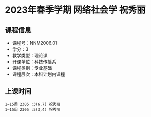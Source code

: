 # 2023年春季学期 网络社会学 祝秀丽






## 课程信息

- 课程号：NNM2006.01
- 学分：3
- 教学类型：理论课
- 开课单位：科技传播系
- 课程类别：专业基础
- 课程层次：本科计划内课程

## 上课时间

```
1~15周 2305 :3(6,7) 祝秀丽
1~15周 2305 :5(3,4) 祝秀丽
```

